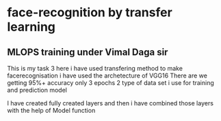 # face-recognition by transfer learning 
##  MLOPS training under **Vimal Daga sir**
This is my task 3 here i have used transfering method to make  facerecognisation i have used the archetecture of VGG16 
There are we getting 95%+ accuracy only 3 epochs
2 type of data set i use for training and prediction model

I have created fully created layers and then i have combined those layers with the help of Model function  
